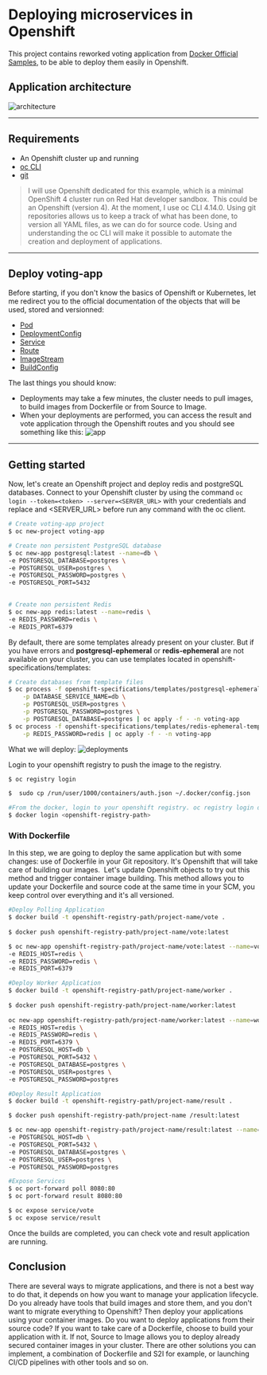 # Deploying microservices in Openshift

This project contains reworked voting application from [Docker Official Samples](https://github.com/dockersamples/example-voting-app), to be able to deploy them easily in Openshift.

## Application architecture

![architecture](docs/img/architecture.png)

---

## Requirements

- An Openshift cluster up and running
- [oc CLI](https://medium.com/r/?url=https%3A%2F%2Fmirror.openshift.com%2Fpub%2Fopenshift-v4%2Fclients%2Foc%2Flatest%2F)
- [git](https://medium.com/r/?url=https%3A%2F%2Fgit-scm.com%2Fdownloads)

>I will use Openshift dedicated for this example, which is a minimal OpenShift 4 cluster run on Red Hat developer sandbox. 
This could be an Openshift (version 4).
At the moment, I use oc CLI 4.14.0.
Using git repositories allows us to keep a track of what has been done, to version all YAML files, as we can do for source code.
Using and understanding the oc CLI will make it possible to automate the creation and deployment of applications.

---

## Deploy voting-app

Before starting, if you don't know the basics of Openshift or Kubernetes, let me redirect you to the official documentation of the objects that will be used, stored and versionned:
- [Pod](https://docs.openshift.com/container-platform/4.6/rest_api/workloads_apis/pod-core-v1.html)
- [DeploymentConfig](https://docs.openshift.com/container-platform/4.6/rest_api/workloads_apis/deploymentconfig-apps-openshift-io-v1.html)
- [Service](https://docs.openshift.com/container-platform/4.6/rest_api/network_apis/service-core-v1.html)
- [Route](https://docs.openshift.com/container-platform/4.6/rest_api/network_apis/route-route-openshift-io-v1.html)
- [ImageStream](https://docs.openshift.com/container-platform/4.6/rest_api/image_apis/imagestream-image-openshift-io-v1.html)
- [BuildConfig](https://docs.openshift.com/container-platform/4.6/rest_api/workloads_apis/buildconfig-build-openshift-io-v1.html)

The last things you should know:
- Deployments may take a few minutes, the cluster needs to pull images, to build images from Dockerfile or from Source to Image.
- When your deployments are performed, you can access the result and vote application through the Openshift routes and you should see something like this:
![app](docs/img/vote-result.png)

---

## Getting started

Now, let's create an Openshift project and deploy redis and postgreSQL databases.
Connect to your Openshift cluster by using the command `oc login --token=<token> --server=<SERVER_URL>` with your credentials and replace <token> and <SERVER_URL> before run any command with the oc client.

```bash
# Create voting-app project
$ oc new-project voting-app

# Create non persistent PostgreSQL database
$ oc new-app postgresql:latest --name=db \ 
-e POSTGRESQL_DATABASE=postgres \ 
-e POSTGRESQL_USER=postgres \ 
-e POSTGRESQL_PASSWORD=postgres \ 
-e POSTGRESQL_PORT=5432 
 

# Create non persistent Redis
$ oc new-app redis:latest --name=redis \
-e REDIS_PASSWORD=redis \
-e REDIS_PORT=6379 
```

By default, there are some templates already present on your cluster.
But if you have errors and **postgresql-ephemeral** or **redis-ephemeral** are not available on your cluster, you can use templates located in openshift-specifications/templates:
```bash
# Create databases from template files
$ oc process -f openshift-specifications/templates/postgresql-ephemeral-template.yaml \
    -p DATABASE_SERVICE_NAME=db \
    -p POSTGRESQL_USER=postgres \
    -p POSTGRESQL_PASSWORD=postgres \
    -p POSTGRESQL_DATABASE=postgres | oc apply -f - -n voting-app
$ oc process -f openshift-specifications/templates/redis-ephemeral-template.yaml \
    -p REDIS_PASSWORD=redis | oc apply -f - -n voting-app
```

What we will deploy:
![deployments](docs/img/deployments.png)

Login to your openshift registry to push the image to the registry. 
```bash
$ oc registry login 

$  sudo cp /run/user/1000/containers/auth.json ~/.docker/config.json 

#From the docker, login to your openshift registry. oc registry login displays the path to registry, use that path for login
$ docker login <openshift-registry-path>
```
###  With Dockerfile
In this step, we are going to deploy the same application but with some changes: use of Dockerfile in your Git repository. It's Openshift that will take care of building our images. 
Let's update Openshift objects to try out this method and trigger container image building.
This method allows you to update your Dockerfile and source code at the same time in your SCM, you keep control over everything and it's all versioned.

```bash
#Deploy Polling Application
$ docker build -t openshift-registry-path/project-name/vote . 
 
$ docker push openshift-registry-path/project-name/vote:latest 

$ oc new-app openshift-registry-path/project-name/vote:latest --name=vote \ 
-e REDIS_HOST=redis \ 
-e REDIS_PASSWORD=redis \ 
-e REDIS_PORT=6379 

#Deploy Worker Application 
$ docker build -t openshift-registry-path/project-name/worker . 
 
$ docker push openshift-registry-path/project-name/worker:latest 
 
oc new-app openshift-registry-path/project-name/worker:latest --name=worker \ 
-e REDIS_HOST=redis \ 
-e REDIS_PASSWORD=redis \ 
-e REDIS_PORT=6379 \ 
-e POSTGRESQL_HOST=db \ 
-e POSTGRESQL_PORT=5432 \ 
-e POSTGRESQL_DATABASE=postgres \ 
-e POSTGRESQL_USER=postgres \ 
-e POSTGRESQL_PASSWORD=postgres 

#Deploy Result Application
$ docker build -t openshift-registry-path/project-name/result .

$ docker push openshift-registry-path/project-name /result:latest 

$ oc new-app openshift-registry-path/project-name/result:latest --name=result \ 
-e POSTGRESQL_HOST=db \ 
-e POSTGRESQL_PORT=5432 \ 
-e POSTGRESQL_DATABASE=postgres \ 
-e POSTGRESQL_USER=postgres \ 
-e POSTGRESQL_PASSWORD=postgres

#Expose Services 
$ oc port-forward poll 8080:80 
$ oc port-forward result 8080:80 

$ oc expose service/vote 
$ oc expose service/result 
```

Once the builds are completed, you can check vote and result application are running.

## Conclusion
There are several ways to migrate applications, and there is not a best way to do that, it depends on how you want to manage your application lifecycle.
Do you already have tools that build images and store them, and you don't want to migrate everything to Openshift? Then deploy your applications using your container images.
Do you want to deploy applications from their source code? If you want to take care of a Dockerfile, choose to build your application with it. If not, Source to Image allows you to deploy already secured container images in your cluster.
There are other solutions you can implement, a combination of Dockerfile and S2I for example, or launching CI/CD pipelines with other tools and so on.
